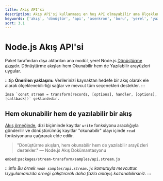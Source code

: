 ```yaml
---
title: Akış API'si
description: Akış API'si kullanması en hoş API olmayabilir ama ölçeklenebilir. Diğer tüm uygulamaların temelini oluşturan budur.
keywords: ['akış', 'dönüştür', 'api', 'asenkron', 'boru', 'yerel', 'yaz', 'olaylar']
sort: 3.1
---
```


# Node.js Akış API'si

Paket tarafından dışa aktarılan ana modül, yerel Node.js [Dönüştürme akışı](https://nodejs.org/api/stream.html#stream_class_stream_transform)dır. Dönüştürme akışları hem Okunabilir hem de Yazılabilir arayüzleri uygular.

:::tip
**Önerilen yaklaşım:** Verilerinizi kaynaktan hedefe bir akış olarak ele alarak ölçeklenebilirliği sağlar ve mevcut tüm seçenekleri destekler.
:::

```
İmza `const stream = transform(records, [options], handler, [options], [callback])` şeklindedir.
```

## Hem okunabilir hem de yazılabilir bir akış

[Akış örneğinde](https://github.com/adaltas/node-csv/blob/master/packages/stream-transform/samples/api.stream.js), dizi biçiminde kayıtlar `write` fonksiyonu aracılığıyla gönderilir ve dönüştürülmüş kayıtlar "okunabilir" olayı içinde `read` fonksiyonunu çağırarak elde edilir.

> "Dönüştürme akışları, hem okunabilir hem de yazılabilir arayüzleri destekler." — Node.js Akış Dokümantasyonu

`embed:packages/stream-transform/samples/api.stream.js`

:::info
_Bu örnek `node samples/api.stream.js` komutuyla mevcuttur. Uygulamanızda örneği çalıştırarak daha fazla anlayış kazanabilirsiniz._
:::